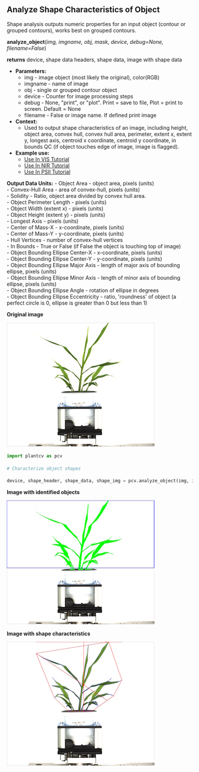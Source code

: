 ## Analyze Shape Characteristics of Object

Shape analysis outputs numeric properties for an input object (contour or grouped contours), works best on grouped contours.
 
**analyze_object**(*img, imgname, obj, mask, device, debug=None, filename=False*)

**returns** device, shape data headers, shape data, image with shape data

- **Parameters:**
    - img - image object (most likely the original), color(RGB)
    - imgname - name of image
    - obj - single or grouped contour object
    - device - Counter for image processing steps
    - debug - None, "print", or "plot". Print = save to file, Plot = print to screen. Default = None 
    - filename - False or image name. If defined print image
- **Context:**
    - Used to output shape characteristics of an image, including height, object area, convex hull, convex hull area, perimeter, extent x, extent y, longest axis, centroid x coordinate, centroid y coordinate, in bounds QC (if object touches edge of image, image is flagged). 
- **Example use:**
    - [Use In VIS Tutorial](../vis_tutorial.html)
    - [Use In NIR Tutorial](nir_tutorial.md)
    - [Use In PSII Tutorial](psII_tutorial.md) 
    
**Output Data Units:** 
    - Object Area - object area, pixels (units)  
    - Convex-Hull Area - area of convex-hull, pixels (units)  
    - Solidity - Ratio, object area divided by convex hull area.  
    - Object Perimeter Length - pixels (units)  
    - Object Width (extent x) - pixels (units)  
    - Object Height (extent y) - pixels (units)  
    - Longest Axis - pixels (units)  
    - Center of Mass-X - x-coordinate, pixels (units)  
    - Center of Mass-Y - y-coordinate, pixels (units)  
    - Hull Vertices - number of convex-hull vertices  
    - In Bounds - True or False (if False the object is touching top of image)  
    - Object Bounding Ellipse Center-X - x-coordinate, pixels (units)  
    - Object Bounding Ellipse Center-Y - y-coordinate, pixels (units)  
    - Object Bounding Ellipse Major Axis - length of major axis of bounding ellipse, pixels (units)  
    - Object Bounding Ellipse Minor Axis - length of minor axis of bounding ellipse, pixels (units)  
    - Object Bounding Ellipse Angle - rotation of ellipse in degrees  
    - Object Bounding Ellipse Eccentricity - ratio, 'roundness' of object (a perfect circle is 0, ellipse is greater than 0 but less than 1)  
    
**Original image**

![Screenshot](img/documentation_images/analyze_shape/original_image.jpg)

```python
import plantcv as pcv

# Characterize object shapes
    
device, shape_header, shape_data, shape_img = pcv.analyze_object(img, imgname, objects, mask, device, debug="print", /home/malia/setaria_shape_img.png)
```

**Image with identified objects**

![Screenshot](img/documentation_images/analyze_shape/objects_on_image.jpg)

**Image with shape characteristics**

![Screenshot](img/documentation_images/analyze_shape/shapes_on_image.jpg)

